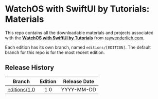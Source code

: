 # WatchOS with SwiftUI by Tutorials: Materials

This repo contains all the downloadable materials and projects associated with the **[WatchOS with SwiftUI by Tutorials](https://www.raywenderlich.com/books)** from [raywenderlich.com](https://www.raywenderlich.com).

Each edition has its own branch, named `editions/[EDITION]`. The default branch for this repo is for the most recent edition.

## Release History

| Branch                                                                            | Edition | Release Date |
| --------------------------------------------------------------------------------- |:-------:|:------------:|
| [editions/1.0](https://github.com/raywenderlich/wos-materials/tree/editions/1.0) | 1.0     | YYYY-MM-DD   |

